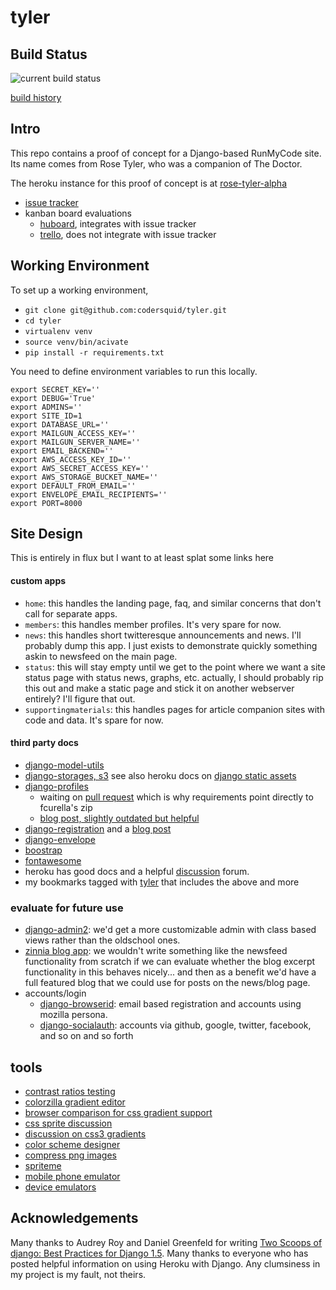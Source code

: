 # tyler

## Build Status

![current build status](https://travis-ci.org/codersquid/tyler.png?branch=master)

[build history](https://travis-ci.org/codersquid/tyler)

## Intro

This repo contains a proof of concept for a Django-based RunMyCode site. Its name comes
from Rose Tyler, who was a companion of The Doctor.

The heroku instance for this proof of concept is at
[rose-tyler-alpha](http://rose-tyler-alpha.herokuapp.com/)

* [issue tracker](https://github.com/codersquid/tyler/issues)
* kanban board evaluations
    * [huboard](http://huboard.com/), integrates with issue tracker
    * [trello](https://trello.com/b/8KC8wAye/rmc), does not integrate with issue tracker


## Working Environment

To set up a working environment,

* `git clone git@github.com:codersquid/tyler.git`
* `cd tyler`
* `virtualenv venv`
* `source venv/bin/acivate`
* `pip install -r requirements.txt`

You need to define environment variables to run this locally.

```
export SECRET_KEY=''
export DEBUG='True'
export ADMINS=''
export SITE_ID=1
export DATABASE_URL=''
export MAILGUN_ACCESS_KEY=''
export MAILGUN_SERVER_NAME=''
export EMAIL_BACKEND=''
export AWS_ACCESS_KEY_ID=''
export AWS_SECRET_ACCESS_KEY=''
export AWS_STORAGE_BUCKET_NAME=''
export DEFAULT_FROM_EMAIL=''
export ENVELOPE_EMAIL_RECIPIENTS=''
export PORT=8000
```


## Site Design

This is entirely in flux but I want to at least splat some links here

#### custom apps

* `home`: this handles the landing page, faq, and similar concerns that don't call for separate apps.
* `members`: this handles member profiles. It's very spare for now.
* `news`: this handles short twitteresque announcements and news. I'll probably dump this app. I just exists to demonstrate quickly something askin to newsfeed on the main page.
* `status`: this will stay empty until we get to the point where we want a site status page with status news, graphs, etc. actually, I should probably rip this out and make a static page and stick it on another webserver entirely? I'll figure that out.
* `supportingmaterials`: this handles pages for article companion sites with code and data. It's spare for now.

#### third party docs

* [django-model-utils](https://django-model-utils.readthedocs.org/en/latest/)
* [django-storages, s3](http://django-storages.readthedocs.org/en/latest/backends/amazon-S3.html) see also heroku docs on [django static assets](https://devcenter.heroku.com/articles/django-assets)
* [django-profiles](https://bitbucket.org/ubernostrum/django-profiles)
   * waiting on [pull request](https://bitbucket.org/ubernostrum/django-profiles/pull-request/6/replaced-profile_list-view-with-a-class/diff) which is why requirements point directly to fcurella's zip
   * [blog post, slightly outdated but helpful](http://birdhouse.org/blog/2009/06/27/django-profiles/)
* [django-registration](https://bitbucket.org/ubernostrum/django-registration) and a [blog post](http://www.michelepasin.org/blog/2011/01/14/setting-up-django-registration/)
* [django-envelope](http://django-envelope.readthedocs.org/en/latest/index.html)
* [boostrap](http://getbootstrap.com/)
* [fontawesome](http://fontawesome.io/)
* heroku has good docs and a helpful [discussion](https://discussion.heroku.com/) forum.
* my bookmarks tagged with [tyler](https://pinboard.in/u:sky/t:tyler/) that includes the above and more

### evaluate for future use

* [django-admin2](https://github.com/pydanny/django-admin2): we'd get a more customizable admin with class based views rather than the oldschool ones.
* [zinnia blog app](http://docs.django-blog-zinnia.com/en/latest/): we wouldn't write something like the newsfeed functionality from scratch if we can evaluate whether the blog excerpt functionality in this behaves nicely... and then as a benefit we'd have a full featured blog that we could use for posts on the news/blog page.
* accounts/login
   * [django-browserid](https://github.com/mozilla/django-browserid): email based registration and accounts using mozilla persona.
   * [django-socialauth](http://django-social-auth.readthedocs.org/en/latest/index.html): accounts via github, google, twitter, facebook, and so on and so forth


## tools

* [contrast ratios testing ](http://leaverou.github.io/contrast-ratio/)
* [colorzilla gradient editor](http://www.colorzilla.com/gradient-editor/)
* [browser comparison for css gradient support](http://caniuse.com/css-gradients)
* [css sprite discussion](http://css-tricks.com/css-sprites/)
* [discussion on css3 gradients](http://css-tricks.com/css3-gradients/)
* [color scheme designer](http://www.colorschemedesigner.com/)
* [compress png images](http://tinypng.org/)
* [spriteme](http://spriteme.org/)
* [mobile phone emulator](http://www.mobilephoneemulator.com/)
* [device emulators](http://mattkersley.com/responsive/)


## Acknowledgements

Many thanks to Audrey Roy and Daniel Greenfeld for writing [Two Scoops of django: Best Practices for Django 1.5](https://django.2scoops.org/). Many thanks to everyone who has posted helpful information on using Heroku with Django. Any clumsiness in my project is my fault, not theirs.
